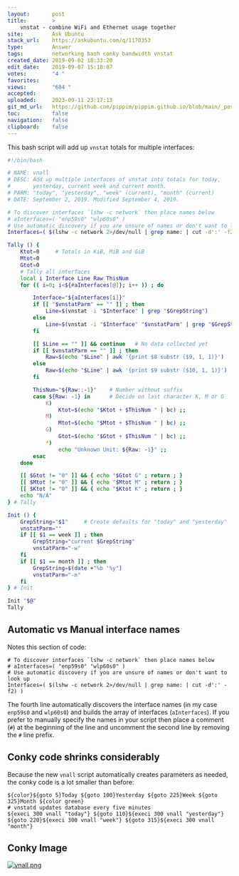```yaml
---
layout:       post
title:        >
    vnstat - combine WiFi and Ethernet usage together
site:         Ask Ubuntu
stack_url:    https://askubuntu.com/q/1170353
type:         Answer
tags:         networking bash conky bandwidth vnstat
created_date: 2019-09-02 18:33:20
edit_date:    2019-09-07 15:18:07
votes:        "4 "
favorites:    
views:        "684 "
accepted:     
uploaded:     2023-09-11 23:17:13
git_md_url:   https://github.com/pippim/pippim.github.io/blob/main/_posts/2019/2019-09-02-vnstat-combine-WiFi-and-Ethernet-usage-together.md
toc:          false
navigation:   false
clipboard:    false
---
```


This bash script will add up `vnstat` totals for multiple interfaces:

<!-- Lanaguage-all: lang-bash -->

``` bash
#!/bin/bash

# NAME: vnall
# DESC: Add up multiple interfaces of vnstat into totals for today,
#       yesterday, current week and current month.
# PARM: "today", "yesterday", "week" (current), "month" (current)
# DATE: September 2, 2019. Modified September 4, 2019.

# To discover interfaces `lshw -c network` then place names below
# aInterfaces=( "enp59s0" "wlp60s0" )
# Use automatic discovery if you are unsure of names or don't want to look up
Interfaces=( $(lshw -c network 2>/dev/null | grep name: | cut -d':' -f2) )

Tally () {
    Ktot=0     # Totals in KiB, MiB and GiB
    Mtot=0
    Gtot=0
    # Tally all interfaces
    local i Interface Line Raw ThisNum
    for (( i=0; i<${#aInterfaces[@]}; i++ )) ; do

        Interface="${aInterfaces[i]}"
        if [[ "$vnstatParm" == "" ]] ; then
            Line=$(vnstat -i "$Interface" | grep "$GrepString")
        else
            Line=$(vnstat -i "$Interface" "$vnstatParm" | grep "$GrepString")
        fi

        [[ $Line == "" ]] && continue   # No data collected yet
        if [[ $vnstatParm == "" ]] ; then
            Raw=$(echo "$Line" | awk '{print $8 substr ($9, 1, 1)}')
        else
            Raw=$(echo "$Line" | awk '{print $9 substr ($10, 1, 1)}')
        fi

        ThisNum="${Raw::-1}"    # Number without suffix
        case ${Raw: -1} in      # Decide on last character K, M or G
            K)
                Ktot=$(echo "$Ktot + $ThisNum " | bc) ;;
            M)
                Mtot=$(echo "$Mtot + $ThisNum " | bc) ;;
            G)
                Gtot=$(echo "$Gtot + $ThisNum " | bc) ;;
            *)
                echo "Unknown Unit: ${Raw: -1}" ;;
        esac
    done

    [[ $Gtot != "0" ]] && { echo "$Gtot G" ; return ; }
    [[ $Mtot != "0" ]] && { echo "$Mtot M" ; return ; }
    [[ $Ktot != "0" ]] && { echo "$Ktot K" ; return ; }
    echo "N/A"
} # Tally

Init () {
    GrepString="$1"     # Create defaults for "today" and "yesterday"
    vnstatParm=""
    if [[ $1 == week ]] ; then
        GrepString="current $GrepString"
        vnstatParm="-w"
    fi
    if [[ $1 == month ]] ; then
        GrepString=$(date +"%b '%y")
        vnstatParm="-m"
    fi
} # Init

Init "$@"
Tally
```

## Automatic vs Manual interface names

Notes this section of code:

``` 
# To discover interfaces `lshw -c network` then place names below
# aInterfaces=( "enp59s0" "wlp60s0" )
# Use automatic discovery if you are unsure of names or don't want to look up
Interfaces=( $(lshw -c network 2>/dev/null | grep name: | cut -d':' -f2) )
```

The fourth line automatically discovers the interface names (in my case `enp59s0` and `wlp60s0`) and builds the array of interfaces (`aInterfaces`). If you prefer to manually specify the names in your script then place a comment (`#`) at the beginning of the line and uncomment the second line by removing the `#` line prefix.

## Conky code shrinks considerably

Because the new `vnall` script automatically creates parameters as needed, the conky code is a lot smaller than before:

``` 
${color}${goto 5}Today ${goto 100}Yesterday ${goto 225}Week ${goto 325}Month ${color green}
# vnstatd updates database every five minutes
${execi 300 vnall "today"} ${goto 110}${execi 300 vnall "yesterday"} ${goto 220}${execi 300 vnall "week"} ${goto 315}${execi 300 vnall "month"}
```

## Conky Image

[![vnall.png][1]][1]


  [1]: https://i.stack.imgur.com/iUkgD.png

